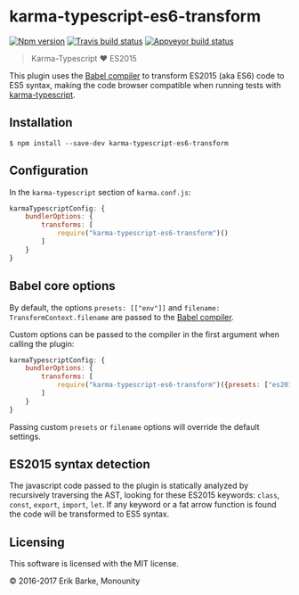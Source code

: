 # karma-typescript-es6-transform

[![Npm version](https://img.shields.io/npm/v/karma-typescript-es6-transform.svg)](https://www.npmjs.com/package/karma-typescript-es6-transform)
[![Travis build status](https://travis-ci.org/monounity/karma-typescript-es6-transform.svg?branch=master)](https://travis-ci.org/monounity/karma-typescript-es6-transform)
[![Appveyor build status](https://ci.appveyor.com/api/projects/status/xxj96uxqhf8la0bo/branch/master?svg=true)](https://ci.appveyor.com/project/monounity/karma-typescript-es6-transform/branch/master)

> Karma-Typescript :heart: ES2015

This plugin uses the [Babel compiler](https://www.npmjs.com/package/babel-core) to transform ES2015 (aka ES6) code to ES5 syntax, making the code browser compatible when running tests with [karma-typescript](https://github.com/monounity/karma-typescript).

## Installation

```
$ npm install --save-dev karma-typescript-es6-transform
```

## Configuration

In the `karma-typescript` section of `karma.conf.js`:

```javascript
karmaTypescriptConfig: {
    bundlerOptions: {
        transforms: [
            require("karma-typescript-es6-transform")()
        ]
    }
}
```

## Babel core options

By default, the options `presets: [["env"]]` and `filename: TransformContext.filename` are passed to the [Babel compiler](https://www.npmjs.com/package/babel-core).

Custom options can be passed to the compiler in the first argument when calling the plugin:

```javascript
karmaTypescriptConfig: {
    bundlerOptions: {
        transforms: [
            require("karma-typescript-es6-transform")({presets: ["es2016"]})
        ]
    }
}
```

Passing custom `presets` or `filename` options will override the default settings.

## ES2015 syntax detection

The javascript code passed to the plugin is statically analyzed by recursively traversing
the AST, looking for these ES2015 keywords: `class`, `const`, `export`, `import`, `let`.
If any keyword or a fat arrow function is found the code will be transformed to ES5 syntax.


## Licensing

This software is licensed with the MIT license.

© 2016-2017 Erik Barke, Monounity
